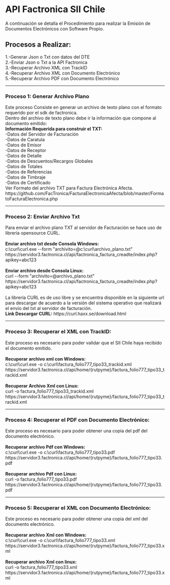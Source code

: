 # API Factronica SII Chile
  
A continuación se detalla el Procedimiento para realizar la Emisión de Documentos Electrónicos con Software Propio.  
## Procesos a Realizar:
1.-Generar Json o Txt con datos del DTE  
2.-Enviar Json o Txt a la API Factronica  
3.-Recuperar Archivo XML con TrackID  
4.-Recuperar Archivo XML con Documento Electrónico  
5.-Recuperar Archivo PDF con Documento Electrónico  
<hr>
<h3>Proceso 1: Generar Archivo Plano</h3>
Este proceso Consiste en generar un archivo de texto plano con el formato requerido por el sdk de factronica.
<br>Dentro del archivo de texto plano debe ir la información que compone al documento emitido:
<br><b>Información Requerida para construir el TXT:</b>
<br>-Datos del Servidor de Facturación
<br>-Datos de Caratula
<br>-Datos de Emisor
<br>-Datos de Receptor
<br>-Datos de Detalle
<br>-Datos de Descuentos/Recargos Globales
<br>-Datos de Totales
<br>-Datos de Referencias
<br>-Datos de Timbraje
<br>-Datos de Certificado
<br>Ver Formato del archivo TXT para Factura Electrónica Afecta.
<br>https://github.com/FacTronica/FacturaElectronicaAfecta/blob/master/FormatoFacturaElectronica.php
<br>
<hr>
<h3>Proceso 2: Enviar Archivo Txt</h3>
Para enviar el archivo plano TXT al servidor de Facturación se hace uso de librería opensource CURL.
<br><br><b>Enviar archivo txt desde Consola Windows:</b>
<br>c:\curl\curl.exe --form "archivito=@c:\curl\archivo_plano.txt" https://servidor3.factronica.cl/api/factronica_factura_creadte/index.php?apikey=abc123
<br><br><b>Enviar archivo desde Consola Linux:</b>
<br>curl --form "archivito=@archivo_plano.txt" https://servidor3.factronica.cl/api/factronica_factura_creadte/index.php?apikey=abc123
<br>
<br>La librería CURL es de uso libre y se encuentra disponible en la siguiente url para descargar de acuerdo a la versión del sistema operativo que realizará el envío del txt al servidor de facturación.
<br><b>Link Descargar CURL:</b> https://curl.haxx.se/download.html 
<hr>
<h3>Proceso 3: Recuperar el XML con TrackID:</h3>
Este proceso es necesario para poder validar que el SII Chile haya recibido el documento emitido.
<br><br><b>Recuperar archivo xml con Windows:</b>
<br>c:\curl\curl.exe -o c:\curl\factura_folio777_tipo33_trackid.xml https://servidor3.factronica.cl/api/home/{rutpyme}/factura_folio777_tipo33_trackid.xml
<br><br><b>Recuperar Archivo Xml con Linux:</b>
<br>curl -o factura_folio777_tipo33_trackid.xml https://servidor3.factronica.cl/api/home/{rutpyme}/factura_folio777_tipo33_trackid.xml
<br>
<hr>
<h3>Proceso 4: Recuperar el PDF con Documento Electrónico:</h3>
Este proceso es necesario para poder obtener una copia del pdf del documento electrónico.
<br><br><b>Recuperar archivo Pdf con Windows:</b>
<br>c:\curl\curl.exe -o c:\curl\factura_folio777_tipo33.pdf https://servidor3.factronica.cl/api/home/{rutpyme}/factura_folio777_tipo33.pdf
<br><br><b>Recuperar archivo Pdf con Linux:</b>
<br>curl -o factura_folio777_tipo33.pdf https://servidor3.factronica.cl/api/home/{rutpyme}/factura_folio777_tipo33.pdf
<br>
<hr>
<h3>Proceso 5: Recuperar el XML con Documento Electrónico:</h3>
Este proceso es necesario para poder obtener una copia del xml del documento electrónico.
<br><br><b>Recuperar archivo Xml con Windows:</b>
<br>c:\curl\curl.exe -o c:\curl\factura_folio777_tipo33.xml https://servidor3.factronica.cl/api/home/{rutpyme}/factura_folio777_tipo33.xml
<br><br><b>Recuperar archivo Xml con linux:</b>
<br>curl -o factura_folio777_tipo33.xml https://servidor3.factronica.cl/api/home/{rutpyme}/factura_folio777_tipo33.xml
<br>
